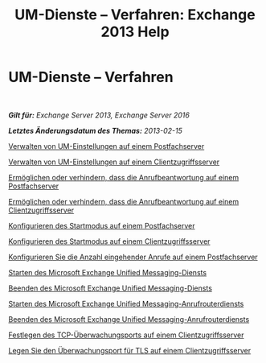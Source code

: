 ﻿---
title: 'UM-Dienste – Verfahren: Exchange 2013 Help'
TOCTitle: UM-Dienste – Verfahren
ms:assetid: 3efa389a-9130-4c02-ab9e-fd4ad5933412
ms:mtpsurl: https://technet.microsoft.com/de-de/library/JJ851062(v=EXCHG.150)
ms:contentKeyID: 50554776
ms.date: 04/24/2018
mtps_version: v=EXCHG.150
ms.translationtype: HT
---

# UM-Dienste – Verfahren

 

_**Gilt für:** Exchange Server 2013, Exchange Server 2016_

_**Letztes Änderungsdatum des Themas:** 2013-02-15_

[Verwalten von UM-Einstellungen auf einem Postfachserver](manage-um-settings-on-a-mailbox-server-exchange-2013-help.md)

[Verwalten von UM-Einstellungen auf einem Clientzugriffsserver](manage-um-settings-on-a-client-access-server-exchange-2013-help.md)

[Ermöglichen oder verhindern, dass die Anrufbeantwortung auf einem Postfachserver](allow-or-prevent-call-answering-on-a-mailbox-server-exchange-2013-help.md)

[Ermöglichen oder verhindern, dass die Anrufbeantwortung auf einem Clientzugriffsserver](allow-or-prevent-call-answering-on-a-client-access-server-exchange-2013-help.md)

[Konfigurieren des Startmodus auf einem Postfachserver](configure-the-startup-mode-on-a-mailbox-server-exchange-2013-help.md)

[Konfigurieren des Startmodus auf einem Clientzugriffsserver](configure-the-startup-mode-on-a-client-access-server-exchange-2013-help.md)

[Konfigurieren Sie die Anzahl eingehender Anrufe auf einem Postfachserver](configure-the-number-of-incoming-calls-on-a-mailbox-server-exchange-2013-help.md)

[Starten des Microsoft Exchange Unified Messaging-Diensts](start-the-microsoft-exchange-unified-messaging-service-exchange-2013-help.md)

[Beenden des Microsoft Exchange Unified Messaging-Diensts](stop-the-microsoft-exchange-unified-messaging-service-exchange-2013-help.md)

[Starten des Microsoft Exchange Unified Messaging-Anrufrouterdiensts](start-the-microsoft-exchange-unified-messaging-call-router-service-exchange-2013-help.md)

[Beenden des Microsoft Exchange Unified Messaging-Anrufrouterdiensts](stop-the-microsoft-exchange-unified-messaging-call-router-service-exchange-2013-help.md)

[Festlegen des TCP-Überwachungsports auf einem Clientzugriffsserver](set-the-tcp-listening-port-on-a-client-access-server-exchange-2013-help.md)

[Legen Sie den Überwachungsport für TLS auf einem Clientzugriffsserver](set-the-tls-listening-port-on-a-client-access-server-exchange-2013-help.md)

